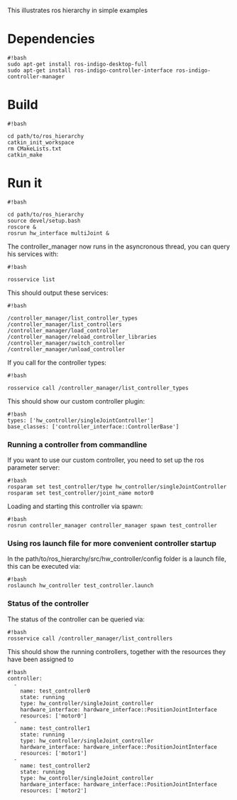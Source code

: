 This illustrates ros hierarchy in simple examples

# Dependencies #

```
#!bash
sudo apt-get install ros-indigo-desktop-full
sudo apt-get install ros-indigo-controller-interface ros-indigo-controller-manager
```

# Build #

```
#!bash

cd path/to/ros_hierarchy
catkin_init_workspace
rm CMakeLists.txt
catkin_make
```

# Run it #
```
#!bash

cd path/to/ros_hierarchy
source devel/setup.bash
roscore &
rosrun hw_interface multiJoint &
```
The controller_manager now runs in the asyncronous thread, you can query his services with:
```
#!bash

rosservice list
```
This should output these services:
```
#!bash

/controller_manager/list_controller_types
/controller_manager/list_controllers
/controller_manager/load_controller
/controller_manager/reload_controller_libraries
/controller_manager/switch_controller
/controller_manager/unload_controller
```
If you call for the controller types:
```
#!bash

rosservice call /controller_manager/list_controller_types
```
This should show our custom controller plugin:
```
#!bash
types: ['hw_controller/singleJointController']
base_classes: ['controller_interface::ControllerBase']
```
### Running a controller from commandline ###
If you want to use our custom controller, you need to set up the ros parameter server:
```
#!bash
rosparam set test_controller/type hw_controller/singleJointController
rosparam set test_controller/joint_name motor0
```
Loading and starting this controller via spawn:
```
#!bash
rosrun controller_manager controller_manager spawn test_controller
```
### Using ros launch file for more convenient controller startup ###
In the path/to/ros_hierarchy/src/hw_controller/config folder is a launch file, this can be executed via:
```
#!bash
roslaunch hw_controller test_controller.launch
```

### Status of the controller ###
The status of the controller can be queried via:
```
#!bash
rosservice call /controller_manager/list_controllers
```
This should show the running controllers, together with the resources they have been assigned to
```
#!bash
controller: 
  - 
    name: test_controller0
    state: running
    type: hw_controller/singleJoint_controller
    hardware_interface: hardware_interface::PositionJointInterface
    resources: ['motor0']
  - 
    name: test_controller1
    state: running
    type: hw_controller/singleJoint_controller
    hardware_interface: hardware_interface::PositionJointInterface
    resources: ['motor1']
  - 
    name: test_controller2
    state: running
    type: hw_controller/singleJoint_controller
    hardware_interface: hardware_interface::PositionJointInterface
    resources: ['motor2']

```